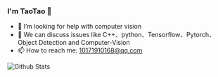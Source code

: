 ### I'm TaoTao 👋
- 🤔 I’m looking for help with computer vision
- 💬 We can discuss issues like C++、python、Tensorflow、Pytorch、Object Detection and Computer-Vision
- 📫 How to reach me: 10171910168@qq.com


![Github Stats](https://github-readme-stats.vercel.app/api?username=huzixuan1&show_icons=true&theme=light)


